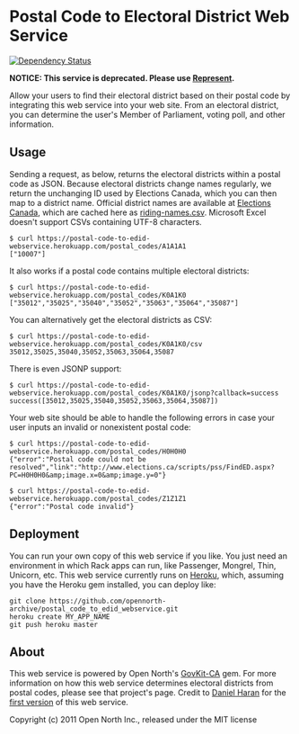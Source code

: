 # Postal Code to Electoral District Web Service

[![Dependency Status](https://gemnasium.com/opennorth-archive/postal_code_to_edid_webservice.png)](https://gemnasium.com/opennorth-archive/postal_code_to_edid_webservice)

**NOTICE: This service is deprecated. Please use [Represent](https://represent.opennorth.ca/).**

Allow your users to find their electoral district based on their postal code by
integrating this web service into your web site. From an electoral district, you
can determine the user's Member of Parliament, voting poll, and other
information.

## Usage

Sending a request, as below, returns the electoral districts within a postal
code as JSON. Because electoral districts change names regularly, we return the
unchanging ID used by Elections Canada, which you can then map to a district
name. Official district names are available at
[Elections Canada](http://elections.ca/content.aspx?section=res&dir=cir/list&document=index&lang=e#change),
which are cached here as
[riding-names.csv](https://github.com/opennorth-archive/postal_code_to_edid_webservice/blob/master/riding-names.csv).
Microsoft Excel doesn't support CSVs containing UTF-8 characters.

    $ curl https://postal-code-to-edid-webservice.herokuapp.com/postal_codes/A1A1A1
    ["10007"]

It also works if a postal code contains multiple electoral districts:

    $ curl https://postal-code-to-edid-webservice.herokuapp.com/postal_codes/K0A1K0
    ["35012","35025","35040","35052","35063","35064","35087"]

You can alternatively get the electoral districts as CSV:

    $ curl https://postal-code-to-edid-webservice.herokuapp.com/postal_codes/K0A1K0/csv
    35012,35025,35040,35052,35063,35064,35087

There is even JSONP support:

    $ curl https://postal-code-to-edid-webservice.herokuapp.com/postal_codes/K0A1K0/jsonp?callback=success
    success([35012,35025,35040,35052,35063,35064,35087])

Your web site should be able to handle the following errors in case your user inputs an invalid or nonexistent postal code:

    $ curl https://postal-code-to-edid-webservice.herokuapp.com/postal_codes/H0H0H0
    {"error":"Postal code could not be resolved","link":"http://www.elections.ca/scripts/pss/FindED.aspx?PC=H0H0H0&amp;image.x=0&amp;image.y=0"}

    $ curl https://postal-code-to-edid-webservice.herokuapp.com/postal_codes/Z1Z1Z1
    {"error":"Postal code invalid"}

## Deployment

You can run your own copy of this web service if you like. You just need an
environment in which Rack apps can run, like Passenger, Mongrel, Thin, Unicorn,
etc. This web service currently runs on [Heroku](https://heroku.com/), which,
assuming you have the Heroku gem installed, you can deploy like:

    git clone https://github.com/opennorth-archive/postal_code_to_edid_webservice.git
    heroku create MY_APP_NAME
    git push heroku master

## About

This web service is powered by Open North's 
[GovKit-CA](https://github.com/opennorth/govkit-ca#readme) gem. For more
information on how this web service determines electoral districts from postal
codes, please see that project's page. Credit to
[Daniel Haran](https://github.com/danielharan) for the
[first version](https://github.com/danielharan/postal_code_to_edid_webservice)
of this web service.

Copyright (c) 2011 Open North Inc., released under the MIT license
